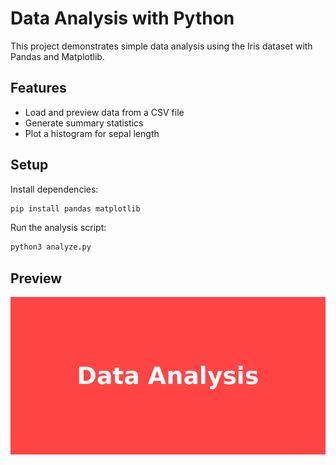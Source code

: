 # Data Analysis with Python

This project demonstrates simple data analysis using the Iris dataset with Pandas and Matplotlib.

## Features

- Load and preview data from a CSV file
- Generate summary statistics
- Plot a histogram for sepal length

## Setup

Install dependencies:
```bash
pip install pandas matplotlib
```

Run the analysis script:
```bash
python3 analyze.py
```

## Preview

![Data Analysis Preview](preview.png)
